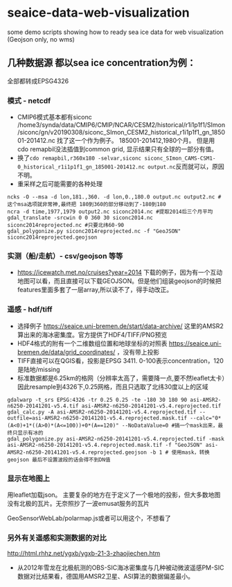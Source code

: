 # seaice-data-web-visualization
 some demo scripts showing how to ready sea ice data for web visualization (Geojson only, no wms)
 
## 几种数据源 都以sea ice concentration为例：
全部都转成EPSG4326
### 模式 - netcdf
- CMIP6模式基本都有siconc
	/home3/synda/data/CMIP6/CMIP/NCAR/CESM2/historical/r1i1p1f1/SImon/siconc/gn/v20190308/siconc_SImon_CESM2_historical_r1i1p1f1_gn_185001-201412.nc 找了这一个作为例子。 185001-201412,1980个月。 但是用cdo remapbil没法插值到common grid, 显示结果只有全球的一部分有值。
- 换了`cdo remapbil,r360x180 -selvar,siconc siconc_SImon_CAMS-CSM1-0_historical_r1i1p1f1_gn_185001-201412.nc output.nc`反而就可以，原因不明。
- 重采样之后可能需要的各种处理
```
ncks -O --msa -d lon,181.,360. -d lon,0.,180.0 output.nc output2.nc #这个msa选项就非常神,最终把 180到360的部分移动到了-180到180
ncra -d time,1977,1979 output2.nc siconc2014.nc #提取2014后三个月平均
gdal_translate -srcwin 0 0 360 30 siconc2014.nc siconc2014reprojected.nc #只要北纬60-90
gdal_polygonize.py siconc2014reprojected.nc -f "GeoJSON" siconc2014reprojected.geojson
```
### 实测（船/走航）-  csv/geojson 等等
- https://icewatch.met.no/cruises?year=2014 下载的例子，因为有一个互动地图可以看，而且直接可以下载GEOJSON。但是他们组装geojson的时候把features里面多套了一层array,所以读不了，得手动改正。
### 遥感 -  hdf/tiff
- 选择例子 https://seaice.uni-bremen.de/start/data-archive/ 这里的AMSR2算出来的海冰密集度。官方提供了HDF4/TIFF/PNG预览
 - HDF4格式的附有一个二维数组位置和地球坐标的对照表 https://seaice.uni-bremen.de/data/grid_coordinates/ ，没有带上投影
 - TIFF直接可以在QGIS看，投影是EPSG 3411. 0-100表示concentration，120是陆地/missing
 - 标准数据都是6.25km的格网（分辨率太高了，需要降一点,要不然leaflet太卡）因此resample到4326下,0.25网格，而且只选取了北纬30度以上的区域
```
gdalwarp -t_srs EPSG:4326 -tr 0.25 0.25 -te -180 30 180 90 asi-AMSR2-n6250-20141201-v5.4.tif asi-AMSR2-n6250-20141201-v5.4.reprojected.tif
gdal_calc.py -A asi-AMSR2-n6250-20141201-v5.4.reprojected.tif --outfile=asi-AMSR2-n6250-20141201-v5.4.reprojected.mask.tif --calc="0*(A<0)+1*((A>0)*(A<=100))+0*(A==120)" --NoDataValue=0 #搞一个mask出来，最终只显示有冰的
gdal_polygonize.py asi-AMSR2-n6250-20141201-v5.4.reprojected.tif -mask asi-AMSR2-n6250-20141201-v5.4.reprojected.mask.tif -f "GeoJSON" asi-AMSR2-n6250-20141201-v5.4.reprojected.geojson -b 1 # 使用mask，转换geojson 最后不设置波段的话会得不到DN值
```
### 显示在地图上
用leaflet加载json。
主要复杂的地方在于定义了一个极地的投影，但大多数地图没有北极的瓦片。无奈照抄了一波emusat服务的瓦片

GeoSensorWebLab/polarmap.js或者可以用这个，不想看了

### 另外有关遥感和实测数据的对比
http://html.rhhz.net/ygxb/ygxb-21-3-zhaojiechen.htm
- 从2012年雪龙在北极航测的OBS-SIC海冰密集度与几种被动微波遥感PM-SIC数据对比结果看，德国用AMSR2卫星、ASI算法的数据偏差最小。
